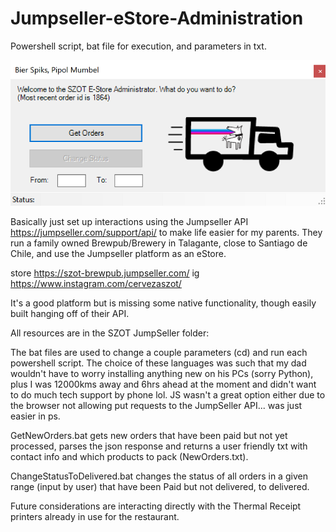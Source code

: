 # Jumpseller-eStore-Administration

Powershell script, bat file for execution, and parameters in txt.

![Screenshot](SZOT-jumpsellerAPI.png)

Basically just set up interactions using the Jumpseller API https://jumpseller.com/support/api/ to make life easier for my parents.
They run a family owned Brewpub/Brewery in Talagante, close to Santiago de Chile, and use the Jumpseller platform as an eStore.

store https://szot-brewpub.jumpseller.com/ ig https://www.instagram.com/cervezaszot/

It's a good platform but is missing some native functionality, though easily built hanging off of their API. 


All resources are in the SZOT JumpSeller folder:

The bat files are used to change a couple parameters (cd) and run each powershell script. 
The choice of these languages was such that my dad wouldn't have to worry installing anything new on his PCs (sorry Python), plus I was 12000kms away and 6hrs ahead at the moment and didn't want to do much tech support by phone lol.
JS wasn't a great option either due to the browser not allowing put requests to the JumpSeller API... was just easier in ps.

GetNewOrders.bat gets new orders that have been paid but not yet processed, parses the json response and returns a user friendly txt with contact info and which products to pack (NewOrders.txt).

ChangeStatusToDelivered.bat changes the status of all orders in a given range (input by user) that have been Paid but not delivered, to delivered.

Future considerations are interacting directly with the Thermal Receipt printers already in use for the restaurant.
